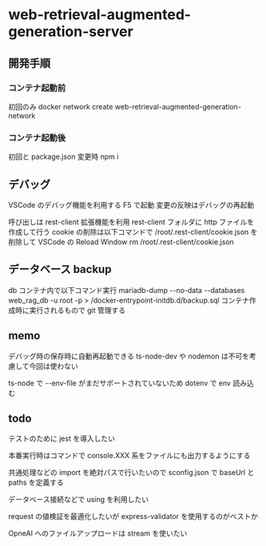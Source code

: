 # web-retrieval-augmented-generation-server

## 開発手順

### コンテナ起動前

初回のみ
docker network create web-retrieval-augmented-generation-network

### コンテナ起動後

初回と package.json 変更時
npm i

## デバッグ

VSCode のデバッグ機能を利用する
F5 で起動
変更の反映はデバッグの再起動

呼び出しは rest-client 拡張機能を利用
rest-client フォルダに http ファイルを作成して行う
cookie の削除は以下コマンドで /root/.rest-client/cookie.json を削除して VSCode の Reload Window
rm /root/.rest-client/cookie.json

## データベース backup

db コンテナ内で以下コマンド実行
mariadb-dump --no-data --databases web_rag_db -u root -p > /docker-entrypoint-initdb.d/backup.sql
コンテナ作成時に実行されるもので git 管理する

## memo

デバッグ時の保存時に自動再起動できる ts-node-dev や nodemon は不可を考慮して今回は使わない

ts-node で --env-file がまだサポートされていないため dotenv で env 読み込む

## todo

テストのために jest を導入したい

本番実行時はコマンドで console.XXX 系をファイルにも出力するようにする

共通処理などの import を絶対パスで行いたいので sconfig.json で baseUrl と paths を定義する

データベース接続などで using を利用したい

request の値検証を最適化したいが express-validator を使用するのがベストか

OpneAI へのファイルアップロードは stream を使いたい
